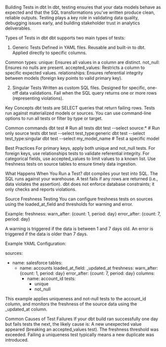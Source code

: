 Building Tests in dbt
In dbt, testing ensures that your data models behave as expected and that the SQL transformations you've written produce clean, reliable outputs. 
Testing plays a key role in validating data quality, debugging issues early, and building stakeholder trust in analytics deliverables.

Types of Tests in dbt
dbt supports two main types of tests:

1) Generic Tests
Defined in YAML files.
Reusable and built-in to dbt.
Applied directly to specific columns.

Common types:
unique: Ensures all values in a column are distinct.
not_null: Ensures no nulls are present.
accepted_values: Restricts a column to specific expected values.
relationships: Ensures referential integrity between models (foreign key points to valid primary key).

2) Singular Tests
Written as custom SQL files.
Designed for specific, one-off data validations.
Fail when the SQL query returns one or more rows (representing violations).

Key Concepts
dbt tests are SELECT queries that return failing rows.
Tests run against materialized models or sources.
You can use command-line options to run all tests or filter by type or target.

Common commands
dbt test                          # Run all tests
dbt test --select source:*        # Run only source tests
dbt test --select test_type:generic
dbt test --select test_type:singular
dbt test --select my_model_name   # Test a specific model

Best Practices
For primary keys, apply both unique and not_null tests.
For foreign keys, use relationships tests to validate referential integrity.
For categorical fields, use accepted_values to limit values to a known list.
Use freshness tests on source tables to ensure timely data ingestion.

What Happens When You Run a Test?
dbt compiles your test into SQL.
The SQL runs against your warehouse.
A test fails if any rows are returned (i.e., data violates the assertion).
dbt does not enforce database constraints; it only checks and reports violations.

Source Freshness Testing
You can configure freshness tests on sources using the loaded_at_field and thresholds for warning and error.

Example:
freshness:
  warn_after: {count: 1, period: day}
  error_after: {count: 7, period: day}

A warning is triggered if the data is between 1 and 7 days old.
An error is triggered if the data is older than 7 days.

Example YAML Configuration:

sources:
  - name: salesforce
    tables:
      - name: accounts
        loaded_at_field: _updated_at
        freshness:
          warn_after: {count: 1, period: day}
          error_after: {count: 7, period: day}
        columns:
          - name: account_id
            tests:
              - unique
              - not_null

This example applies uniqueness and not-null tests to the account_id column, and monitors the freshness of the source data using the _updated_at column.

Common Causes of Test Failures
If your dbt build ran successfully one day but fails tests the next, the likely cause is:
A new unexpected value appeared (breaking an accepted_values test).
The freshness threshold was exceeded.
Failing a uniqueness test typically means a new duplicate was introduced.
